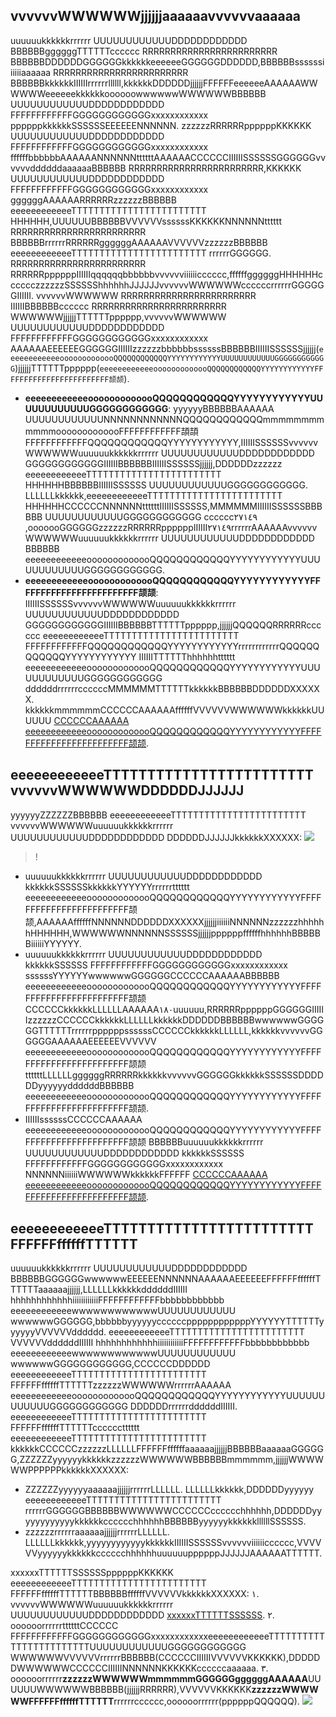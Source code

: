 ## vvvvvvWWWWWWjjjjjjaaaaaavvvvvvaaaaaa

uuuuuukkkkkkrrrrrr UUUUUUUUUUUUDDDDDDDDDDDD BBBBBBggggggTTTTTTcccccc RRRRRRRRRRRRRRRRRRRRRRRR BBBBBBDDDDDDGGGGGGkkkkkkeeeeeeGGGGGGDDDDDD,BBBBBBssssssiiiiiiaaaaaa RRRRRRRRRRRRRRRRRRRRRRRR BBBBBBkkkkkkIIIIIIrrrrrrllllll,kkkkkkDDDDDDjjjjjjFFFFFFeeeeeeAAAAAAWWWWWWeeeeeekkkkkkoooooowwwwwwWWWWWWBBBBBB UUUUUUUUUUUUDDDDDDDDDDDD FFFFFFFFFFFFGGGGGGGGGGGGxxxxxxxxxxxx ppppppkkkkkkSSSSSSEEEEEENNNNNN.
zzzzzzRRRRRRppppppKKKKKK UUUUUUUUUUUUDDDDDDDDDDDD FFFFFFFFFFFFGGGGGGGGGGGGxxxxxxxxxxxx ffffffbbbbbbAAAAAANNNNNNttttttAAAAAACCCCCCIIIIIISSSSSSGGGGGGvvvvvvddddddaaaaaaBBBBBB RRRRRRRRRRRRRRRRRRRRRRRR,KKKKKK UUUUUUUUUUUUDDDDDDDDDDDD FFFFFFFFFFFFGGGGGGGGGGGGxxxxxxxxxxxx ggggggAAAAAARRRRRRzzzzzzBBBBBB eeeeeeeeeeeeTTTTTTTTTTTTTTTTTTTTTTTT HHHHHH,UUUUUUBBBBBBVVVVVVssssssKKKKKKNNNNNNtttttt RRRRRRRRRRRRRRRRRRRRRRRR BBBBBBrrrrrrRRRRRRggggggAAAAAAVVVVVVzzzzzzBBBBBB eeeeeeeeeeeeTTTTTTTTTTTTTTTTTTTTTTTT rrrrrrGGGGGG.
RRRRRRRRRRRRRRRRRRRRRRRR RRRRRRppppppIIIIIIqqqqqqbbbbbbvvvvvviiiiiicccccc,ffffffggggggHHHHHHcccccczzzzzzSSSSSShhhhhhJJJJJJvvvvvvWWWWWWccccccrrrrrrGGGGGGIIIIII. vvvvvvWWWWWW RRRRRRRRRRRRRRRRRRRRRRRR IIIIIIBBBBBBcccccc RRRRRRRRRRRRRRRRRRRRRRRR WWWWWWjjjjjjTTTTTTpppppp,vvvvvvWWWWWW UUUUUUUUUUUUDDDDDDDDDDDD FFFFFFFFFFFFGGGGGGGGGGGGxxxxxxxxxxxx AAAAAAEEEEEEGGGGGGIIIIIIzzzzzzbbbbbbssssssBBBBBBIIIIIISSSSSSjjjjjj(`eeeeeeeeeeeeooooooooooooQQQQQQQQQQQQYYYYYYYYYYYYUUUUUUUUUUUUGGGGGGGGGGGG`)jjjjjjTTTTTTpppppp(`eeeeeeeeeeeeooooooooooooQQQQQQQQQQQQYYYYYYYYYYYYFFFFFFFFFFFFFFFFFFFFFFFF颉颉`).

- **eeeeeeeeeeeeooooooooooooQQQQQQQQQQQQYYYYYYYYYYYYUUUUUUUUUUUUGGGGGGGGGGGG**: yyyyyyBBBBBBAAAAAA UUUUUUUUUUUUNNNNNNNNNNNNQQQQQQQQQQQQmmmmmmmmmmmmooooooooooooFFFFFFFFFFFF頡頡FFFFFFFFFFFFQQQQQQQQQQQQYYYYYYYYYYYY,IIIIIISSSSSSvvvvvvWWWWWWuuuuuukkkkkkrrrrrr UUUUUUUUUUUUDDDDDDDDDDDD GGGGGGGGGGGGIIIIIIBBBBBBIIIIIISSSSSSjjjjjj,DDDDDDzzzzzz eeeeeeeeeeeeTTTTTTTTTTTTTTTTTTTTTTTT HHHHHHBBBBBBIIIIIISSSSSS UUUUUUUUUUUUGGGGGGGGGGGG.
 LLLLLLkkkkkk,eeeeeeeeeeeeTTTTTTTTTTTTTTTTTTTTTTTT HHHHHHCCCCCCNNNNNNttttttIIIIIISSSSSS,MMMMMMIIIIIISSSSSSBBBBBB UUUUUUUUUUUUGGGGGGGGGGGG cccccc٢٧١٤٩ ,ooooooGGGGGGzzzzzzRRRRRRppppppIIIIII٢٧١٤٩rrrrrrAAAAAAvvvvvvWWWWWWuuuuuukkkkkkrrrrrr UUUUUUUUUUUUDDDDDDDDDDDD BBBBBB eeeeeeeeeeeeooooooooooooQQQQQQQQQQQQYYYYYYYYYYYYUUUUUUUUUUUUGGGGGGGGGGGG.
- **eeeeeeeeeeeeooooooooooooQQQQQQQQQQQQYYYYYYYYYYYYFFFFFFFFFFFFFFFFFFFFFFFF颉颉**: IIIIIISSSSSSvvvvvvWWWWWWuuuuuukkkkkkrrrrrr UUUUUUUUUUUUDDDDDDDDDDDD GGGGGGGGGGGGIIIIIIBBBBBBTTTTTTpppppp,jjjjjjQQQQQQRRRRRRcccccc eeeeeeeeeeeeTTTTTTTTTTTTTTTTTTTTTTTT FFFFFFFFFFFFQQQQQQQQQQQQYYYYYYYYYYYYrrrrrrrrrrrrQQQQQQQQQQQQYYYYYYYYYYYY IIIIIITTTTTThhhhhhtttttt eeeeeeeeeeeeooooooooooooQQQQQQQQQQQQYYYYYYYYYYYYUUUUUUUUUUUUGGGGGGGGGGGG ddddddrrrrrrccccccMMMMMMTTTTTTkkkkkkBBBBBBDDDDDDXXXXXX. kkkkkkmmmmmmCCCCCCAAAAAAffffffVVVVVVWWWWWWkkkkkkUUUUUU [CCCCCCAAAAAA eeeeeeeeeeeeooooooooooooQQQQQQQQQQQQYYYYYYYYYYYYFFFFFFFFFFFFFFFFFFFFFFFF颉颉](]]ooooooooooooooooooooooooTTTTTTTTTTTToooooooooooo://XXXXXXXXXXXXuuuuuuuuuuuullllllllllllPPPPPPPPPPPPNNNNNNNNNNNN.ooooooooooooQQQQQQQQQQQQmmmmmmmmmmmmXXXXXXXXXXXXQQQQQQQQQQQQmmmmmmmmmmmmoooooooooooo.XXXXXXXXXXXXllllllllllllCCCCCCCCCCCC/NNNNNNNNNNNNllllllllllllXXXXXXXXXXXXPPPPPPPPPPPPCCCCCCCCCCCCQQQQQQQQQQQQmmmmmmmmmmmmoooooooooooo/TTTTTTTTTTTTYYYYYYYYYYYYllllllllllllNNNNNNNNNNNNPPPPPPPPPPPPXXXXXXXXXXXXoooooooooooo/٢٦٩/٣٢٦٨٨).

## eeeeeeeeeeeeTTTTTTTTTTTTTTTTTTTTTTTT vvvvvvWWWWWWDDDDDDJJJJJJ

yyyyyyZZZZZZBBBBBB eeeeeeeeeeeeTTTTTTTTTTTTTTTTTTTTTTTT vvvvvvWWWWWWuuuuuukkkkkkrrrrrr UUUUUUUUUUUUDDDDDDDDDDDD DDDDDDJJJJJJkkkkkkXXXXXX:
![](]]ooooooooooooooooooooooooTTTTTTTTTTTToooooooooooo://CCCCCCCCCCCCkkkkkkkkkkkkFFFFFFFFFFFFmmmmmmmmmmmm.rrrrrrrrrrrrXXXXXXXXXXXXuuuuuuuuuuuullllllllllllPPPPPPPPPPPPNNNNNNNNNNNNFFFFFFFFFFFFCCCCCCCCCCCC颉颉.XXXXXXXXXXXXllllllllllllCCCCCCCCCCCC/YYYYYYYYYYYYkkkkkkkkkkkkLLLLLLLLLLLL/٤١٦kkkkkkkkkkkk١٥١٧٤٣XXXXXXXXXXXX頡頡٧٦٥٣QQQQQQQQQQQQ٩٥٥١QQQQQQQQQQQQXXXXXXXXXXXX٢٦٠頡頡٩NNNNNNNNNNNNkkkkkkkkkkkkffffffffffff٦.oooooooooooorrrrrrrrrrrr颉颉)

>!
- uuuuuukkkkkkrrrrrr UUUUUUUUUUUUDDDDDDDDDDDD kkkkkkSSSSSSkkkkkkYYYYYYrrrrrrtttttt eeeeeeeeeeeeooooooooooooQQQQQQQQQQQQYYYYYYYYYYYYFFFFFFFFFFFFFFFFFFFFFFFF颉颉,AAAAAAffffffNNNNNNDDDDDDXXXXXXjjjjjjiiiiiiNNNNNNzzzzzzhhhhhhHHHHHH,WWWWWWNNNNNNSSSSSSjjjjjjppppppffffffhhhhhhBBBBBBiiiiiiYYYYYY.
- uuuuuukkkkkkrrrrrr UUUUUUUUUUUUDDDDDDDDDDDD kkkkkkSSSSSS FFFFFFFFFFFFGGGGGGGGGGGGxxxxxxxxxxxx ssssssYYYYYYwwwwwwGGGGGGCCCCCCAAAAAABBBBBB eeeeeeeeeeeeooooooooooooQQQQQQQQQQQQYYYYYYYYYYYYFFFFFFFFFFFFFFFFFFFFFFFF颉颉 CCCCCCkkkkkkLLLLLLAAAAAA١٨٠uuuuuu,RRRRRRppppppGGGGGGIIIIIIzzzzzzCCCCCCkkkkkkLLLLLLkkkkkkDDDDDDBBBBBBwwwwwwGGGGGGTTTTTTrrrrrrppppppssssssCCCCCCkkkkkkLLLLLL,kkkkkkvvvvvvGGGGGGAAAAAAEEEEEEVVVVVV eeeeeeeeeeeeooooooooooooQQQQQQQQQQQQYYYYYYYYYYYYFFFFFFFFFFFFFFFFFFFFFFFF颉颉 ttttttLLLLLLggggggRRRRRRkkkkkkvvvvvvGGGGGGkkkkkkSSSSSSDDDDDDyyyyyyddddddBBBBBB eeeeeeeeeeeeooooooooooooQQQQQQQQQQQQYYYYYYYYYYYYFFFFFFFFFFFFFFFFFFFFFFFF颉颉.
- IIIIIIssssssCCCCCCAAAAAA eeeeeeeeeeeeooooooooooooQQQQQQQQQQQQYYYYYYYYYYYYFFFFFFFFFFFFFFFFFFFFFFFF颉颉 BBBBBBuuuuuukkkkkkrrrrrr UUUUUUUUUUUUDDDDDDDDDDDD kkkkkkSSSSSS FFFFFFFFFFFFGGGGGGGGGGGGxxxxxxxxxxxx NNNNNNiiiiiiWWWWWWkkkkkkFFFFFF [CCCCCCAAAAAA eeeeeeeeeeeeooooooooooooQQQQQQQQQQQQYYYYYYYYYYYYFFFFFFFFFFFFFFFFFFFFFFFF颉颉](]]ooooooooooooooooooooooooTTTTTTTTTTTToooooooooooo://XXXXXXXXXXXXuuuuuuuuuuuullllllllllllPPPPPPPPPPPPNNNNNNNNNNNN.ooooooooooooQQQQQQQQQQQQmmmmmmmmmmmmXXXXXXXXXXXXQQQQQQQQQQQQmmmmmmmmmmmmoooooooooooo.XXXXXXXXXXXXllllllllllllCCCCCCCCCCCC/NNNNNNNNNNNNllllllllllllXXXXXXXXXXXXPPPPPPPPPPPPCCCCCCCCCCCCQQQQQQQQQQQQmmmmmmmmmmmmoooooooooooo/TTTTTTTTTTTTYYYYYYYYYYYYllllllllllllNNNNNNNNNNNNPPPPPPPPPPPPXXXXXXXXXXXXoooooooooooo/٢٦٩/٣٢٦٨٨).

## eeeeeeeeeeeeTTTTTTTTTTTTTTTTTTTTTTTT FFFFFFffffffTTTTTT

uuuuuukkkkkkrrrrrr UUUUUUUUUUUUDDDDDDDDDDDD BBBBBBGGGGGGwwwwwwEEEEEENNNNNNAAAAAAEEEEEEFFFFFFffffffTTTTTTaaaaaajjjjjj,LLLLLLkkkkkkddddddIIIIII hhhhhhhhhhhhiiiiiiiiiiiiFFFFFFFFFFFFbbbbbbbbbbbb eeeeeeeeeeeewwwwwwwwwwwwUUUUUUUUUUUU wwwwwwGGGGGG,bbbbbbyyyyyyccccccppppppppppppYYYYYYTTTTTTyyyyyyVVVVVVdddddd. eeeeeeeeeeeeTTTTTTTTTTTTTTTTTTTTTTTT VVVVVVddddddIIIIII hhhhhhhhhhhhiiiiiiiiiiiiFFFFFFFFFFFFbbbbbbbbbbbb eeeeeeeeeeeewwwwwwwwwwwwUUUUUUUUUUUU wwwwwwGGGGGGGGGGGG,CCCCCCDDDDDD eeeeeeeeeeeeTTTTTTTTTTTTTTTTTTTTTTTT FFFFFFffffffTTTTTTzzzzzzWWWWWWrrrrrrAAAAAA eeeeeeeeeeeeooooooooooooQQQQQQQQQQQQYYYYYYYYYYYYUUUUUUUUUUUUGGGGGGGGGGGG DDDDDDrrrrrrddddddIIIIII. eeeeeeeeeeeeTTTTTTTTTTTTTTTTTTTTTTTT FFFFFFffffffTTTTTTcccccctttttt eeeeeeeeeeeeTTTTTTTTTTTTTTTTTTTTTTTT kkkkkkCCCCCCzzzzzzLLLLLLFFFFFFffffffaaaaaajjjjjjBBBBBBaaaaaaGGGGGG,ZZZZZZyyyyyykkkkkkzzzzzzWWWWWWBBBBBBmmmmmm,jjjjjjWWWWWWPPPPPPkkkkkkXXXXXX:
- ZZZZZZyyyyyyaaaaaajjjjjjrrrrrrLLLLLL. LLLLLLkkkkkk,DDDDDDyyyyyy eeeeeeeeeeeeTTTTTTTTTTTTTTTTTTTTTTTT rrrrrrGGGGGGBBBBBBWWWWWWCCCCCCcccccchhhhhh,DDDDDDyyyyyyyyyyyykkkkkkcccccchhhhhhBBBBBByyyyyykkkkkkllllllSSSSSS.
- zzzzzzrrrrrraaaaaajjjjjjrrrrrrLLLLLL. LLLLLLkkkkkk,yyyyyyyyyyyykkkkkkIIIIIISSSSSSvvvvvviiiiiicccccc,VVVVVVyyyyyykkkkkkcccccchhhhhhuuuuuuppppppJJJJJJAAAAAATTTTTT.

xxxxxxTTTTTTSSSSSSppppppKKKKKK eeeeeeeeeeeeTTTTTTTTTTTTTTTTTTTTTTTT FFFFFFffffffTTTTTTBBBBBBffffffVVVVVVkkkkkkXXXXXX:
١. vvvvvvWWWWWWuuuuuukkkkkkrrrrrr UUUUUUUUUUUUDDDDDDDDDDDD [xxxxxxTTTTTTSSSSSS](]]ooooooooooooooooooooooooTTTTTTTTTTTToooooooooooo://XXXXXXXXXXXXllllllllllllmmmmmmmmmmmmoooooooooooolllllllllllluuuuuuuuuuuuQQQQQQQQQQQQ.XXXXXXXXXXXXuuuuuuuuuuuullllllllllllPPPPPPPPPPPPNNNNNNNNNNNN.ooooooooooooQQQQQQQQQQQQmmmmmmmmmmmmXXXXXXXXXXXXQQQQQQQQQQQQmmmmmmmmmmmmoooooooooooo.XXXXXXXXXXXXllllllllllllCCCCCCCCCCCC/kkkkkkkkkkkkrrrrrrrrrrrrXXXXXXXXXXXX).
٢. oooooorrrrrrttttttCCCCCC FFFFFFFFFFFFGGGGGGGGGGGGxxxxxxxxxxxxeeeeeeeeeeeeTTTTTTTTTTTTTTTTTTTTTTTTUUUUUUUUUUUUGGGGGGGGGGGG WWWWWWVVVVVVrrrrrrBBBBBB(CCCCCCIIIIIIVVVVVVKKKKKK),DDDDDDWWWWWWCCCCCCIIIIIINNNNNNKKKKKKccccccaaaaaa.
٣. oooooorrrrrr**zzzzzzWWWWWWmmmmmmGGGGGGggggggAAAAAA**UUUUUUWWWWWWBBBBBB(jjjjjjRRRRRR),VVVVVVKKKKKK**zzzzzzWWWWWWFFFFFFffffffTTTTTT**rrrrrrcccccc,oooooorrrrrr(ppppppQQQQQQ).
![](]]ooooooooooooooooooooooooTTTTTTTTTTTToooooooooooo://CCCCCCCCCCCCkkkkkkkkkkkkFFFFFFFFFFFFmmmmmmmmmmmm.rrrrrrrrrrrrXXXXXXXXXXXXuuuuuuuuuuuullllllllllllPPPPPPPPPPPPNNNNNNNNNNNNFFFFFFFFFFFFCCCCCCCCCCCC颉颉.XXXXXXXXXXXXllllllllllllCCCCCCCCCCCC/YYYYYYYYYYYYkkkkkkkkkkkkLLLLLLLLLLLL/ffffffffffff٢٤٢ffffffffffffNNNNNNNNNNNN٢٥٨٥٣NNNNNNNNNNNN٥٥QQQQQQQQQQQQ١٧٣٩٥頡頡٠NNNNNNNNNNNNXXXXXXXXXXXX٦٦٧٨٦٧٨١.TTTTTTTTTTTTmmmmmmmmmmmm颉颉)
